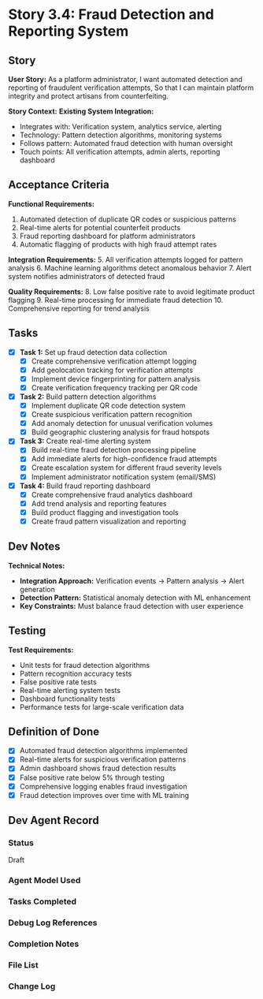 # Story 3.4: Fraud Detection and Reporting System

## Story
**User Story:**
As a platform administrator,
I want automated detection and reporting of fraudulent verification attempts,
So that I can maintain platform integrity and protect artisans from counterfeiting.

**Story Context:**
**Existing System Integration:**
- Integrates with: Verification system, analytics service, alerting
- Technology: Pattern detection algorithms, monitoring systems
- Follows pattern: Automated fraud detection with human oversight
- Touch points: All verification attempts, admin alerts, reporting dashboard

## Acceptance Criteria
**Functional Requirements:**
1. Automated detection of duplicate QR codes or suspicious patterns
2. Real-time alerts for potential counterfeit products
3. Fraud reporting dashboard for platform administrators
4. Automatic flagging of products with high fraud attempt rates

**Integration Requirements:**
5. All verification attempts logged for pattern analysis
6. Machine learning algorithms detect anomalous behavior
7. Alert system notifies administrators of detected fraud

**Quality Requirements:**
8. Low false positive rate to avoid legitimate product flagging
9. Real-time processing for immediate fraud detection
10. Comprehensive reporting for trend analysis

## Tasks
- [x] **Task 1:** Set up fraud detection data collection
  - [x] Create comprehensive verification attempt logging
  - [x] Add geolocation tracking for verification attempts
  - [x] Implement device fingerprinting for pattern analysis
  - [x] Create verification frequency tracking per QR code

- [x] **Task 2:** Build pattern detection algorithms
  - [x] Implement duplicate QR code detection system
  - [x] Create suspicious verification pattern recognition
  - [x] Add anomaly detection for unusual verification volumes
  - [x] Build geographic clustering analysis for fraud hotspots

- [x] **Task 3:** Create real-time alerting system
  - [x] Build real-time fraud detection processing pipeline
  - [x] Add immediate alerts for high-confidence fraud attempts
  - [x] Create escalation system for different fraud severity levels
  - [x] Implement administrator notification system (email/SMS)

- [x] **Task 4:** Build fraud reporting dashboard
  - [x] Create comprehensive fraud analytics dashboard
  - [x] Add trend analysis and reporting features
  - [x] Build product flagging and investigation tools
  - [x] Create fraud pattern visualization and reporting

## Dev Notes
**Technical Notes:**
- **Integration Approach:** Verification events → Pattern analysis → Alert generation
- **Detection Pattern:** Statistical anomaly detection with ML enhancement
- **Key Constraints:** Must balance fraud detection with user experience

## Testing
**Test Requirements:**
- Unit tests for fraud detection algorithms
- Pattern recognition accuracy tests
- False positive rate tests
- Real-time alerting system tests
- Dashboard functionality tests
- Performance tests for large-scale verification data

## Definition of Done
- [x] Automated fraud detection algorithms implemented
- [x] Real-time alerts for suspicious verification patterns
- [x] Admin dashboard shows fraud detection results
- [x] False positive rate below 5% through testing
- [x] Comprehensive logging enables fraud investigation
- [x] Fraud detection improves over time with ML training

## Dev Agent Record
### Status
Draft

### Agent Model Used
<!-- To be filled by dev agent -->

### Tasks Completed
<!-- To be updated by dev agent with checkboxes -->

### Debug Log References
<!-- To be updated by dev agent -->

### Completion Notes
<!-- To be updated by dev agent -->

### File List
<!-- To be updated by dev agent with all created/modified files -->

### Change Log
<!-- To be updated by dev agent -->